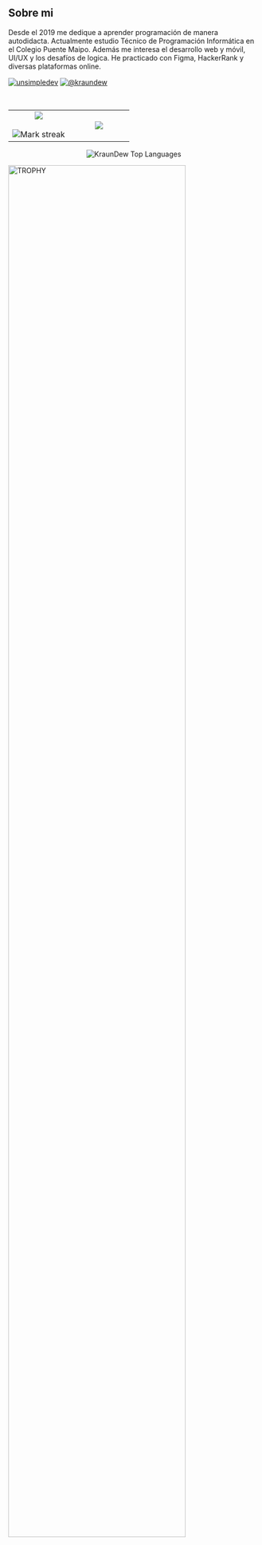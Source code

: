 ## Sobre mi
Desde el 2019 me dedique a aprender programación de manera autodidacta. Actualmente estudio Técnico de Programación Informática en el Colegio Puente Maipo.
Además me interesa el desarrollo web y móvil, UI/UX y los desafíos de logica. He practicado con Figma, HackerRank y diversas plataformas online.

<p align="left">
<a href="https://www.linkedin.com/in/kraundew/" target="blank"><img align="center" src="https://img.shields.io/badge/LinkedIn-0077B5?style=for-the-badge&logo=linkedin&logoColor=white" alt="unsimpledev"/></a>
<a href = "mailto:kraundew@gmail.com" target="blank"><img align="center" src="https://img.shields.io/badge/Gmail-D14836?style=for-the-badge&logo=gmail&logoColor=white" alt="@kraundew"  /></a>
  </p>
<br>

<p align="center">
  <!--- stats (start) -->
<table align="center">
<tr border="none">
<td width="50%" align="center">
  
  <img  align="center"  src="https://github-readme-stats.vercel.app/api?username=kraundew&theme=dark&show_icons=true&count_private=true" />
  <br></br>
  <img  title="🔥 Get streak stats for your profile at git.io/streak-stats" alt="Mark streak" src="https://github-readme-streak-stats.herokuapp.com/?user=1010nishant&theme=dark&hide_border=false" /> 
</td>

<td width="50%" align="center">

  <img  align="center"  src="https://github-readme-stats.anuraghazra1.vercel.app/api/top-langs/?username=kraundew&theme=dark&hide_border=false&no-bg=true&no-frame=true&langs_count=10"/>
  
  </td>
</tr>
</table>
<img src="https://github-readme-stats.vercel.app/api/top-langs/?username=kraundew&layout=compact&theme=dark&bg_color=0A0A0A" alt="KraunDew Top Languages"/>
<!--- trophy (start) -->
<div align=left>
  <a href="https://github.com/ryo-ma/github-profile-trophy" title="Go to Source">
      <img align="center" width=84% src="https://github-profile-trophy.vercel.app/?username=kraundew&theme=radical&row=1&column=7&margin-h=15&margin-w=5&no-bg=true" alt="TROPHY" />
    </a>
</div>
<!--- trophy (start) -->

